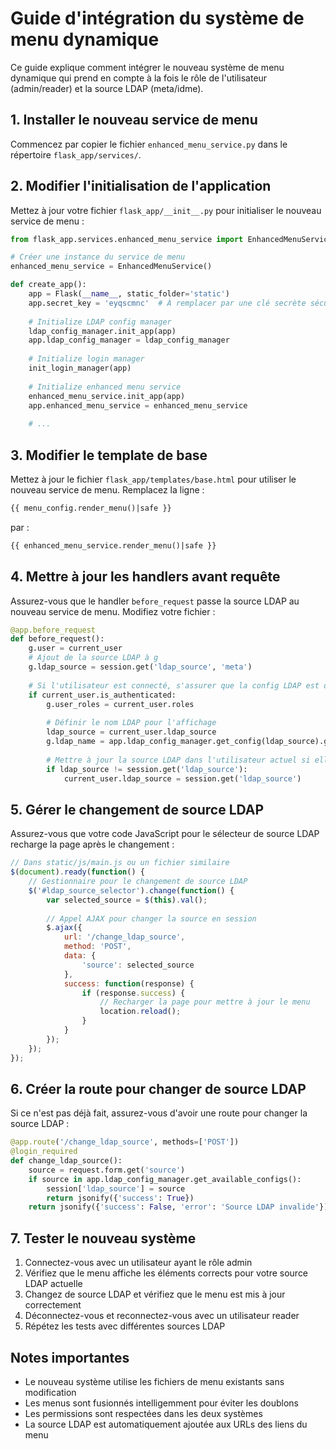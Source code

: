 # Guide d'intégration du système de menu dynamique

Ce guide explique comment intégrer le nouveau système de menu dynamique qui prend en compte à la fois le rôle de l'utilisateur (admin/reader) et la source LDAP (meta/idme).

## 1. Installer le nouveau service de menu

Commencez par copier le fichier `enhanced_menu_service.py` dans le répertoire `flask_app/services/`.

## 2. Modifier l'initialisation de l'application

Mettez à jour votre fichier `flask_app/__init__.py` pour initialiser le nouveau service de menu :

```python
from flask_app.services.enhanced_menu_service import EnhancedMenuService

# Créer une instance du service de menu
enhanced_menu_service = EnhancedMenuService()

def create_app():
    app = Flask(__name__, static_folder='static')
    app.secret_key = 'eyqscmnc'  # À remplacer par une clé secrète sécurisée en production
    
    # Initialize LDAP config manager
    ldap_config_manager.init_app(app)
    app.ldap_config_manager = ldap_config_manager
    
    # Initialize login manager
    init_login_manager(app)
    
    # Initialize enhanced menu service
    enhanced_menu_service.init_app(app)
    app.enhanced_menu_service = enhanced_menu_service
    
    # ...
```

## 3. Modifier le template de base

Mettez à jour le fichier `flask_app/templates/base.html` pour utiliser le nouveau service de menu. Remplacez la ligne :

```html
{{ menu_config.render_menu()|safe }}
```

par :

```html
{{ enhanced_menu_service.render_menu()|safe }}
```

## 4. Mettre à jour les handlers avant requête

Assurez-vous que le handler `before_request` passe la source LDAP au nouveau service de menu. Modifiez votre fichier :

```python
@app.before_request
def before_request():
    g.user = current_user
    # Ajout de la source LDAP à g
    g.ldap_source = session.get('ldap_source', 'meta')
    
    # Si l'utilisateur est connecté, s'assurer que la config LDAP est définie pour l'utilisateur actuel
    if current_user.is_authenticated:
        g.user_roles = current_user.roles
        
        # Définir le nom LDAP pour l'affichage
        ldap_source = current_user.ldap_source
        g.ldap_name = app.ldap_config_manager.get_config(ldap_source).get('LDAP_name', 'LDAP')
        
        # Mettre à jour la source LDAP dans l'utilisateur actuel si elle a changé
        if ldap_source != session.get('ldap_source'):
            current_user.ldap_source = session.get('ldap_source')
```

## 5. Gérer le changement de source LDAP

Assurez-vous que votre code JavaScript pour le sélecteur de source LDAP recharge la page après le changement :

```javascript
// Dans static/js/main.js ou un fichier similaire
$(document).ready(function() {
    // Gestionnaire pour le changement de source LDAP
    $('#ldap_source_selector').change(function() {
        var selected_source = $(this).val();
        
        // Appel AJAX pour changer la source en session
        $.ajax({
            url: '/change_ldap_source',
            method: 'POST',
            data: {
                'source': selected_source
            },
            success: function(response) {
                if (response.success) {
                    // Recharger la page pour mettre à jour le menu
                    location.reload();
                }
            }
        });
    });
});
```

## 6. Créer la route pour changer de source LDAP

Si ce n'est pas déjà fait, assurez-vous d'avoir une route pour changer la source LDAP :

```python
@app.route('/change_ldap_source', methods=['POST'])
@login_required
def change_ldap_source():
    source = request.form.get('source')
    if source in app.ldap_config_manager.get_available_configs():
        session['ldap_source'] = source
        return jsonify({'success': True})
    return jsonify({'success': False, 'error': 'Source LDAP invalide'})
```

## 7. Tester le nouveau système

1. Connectez-vous avec un utilisateur ayant le rôle admin
2. Vérifiez que le menu affiche les éléments corrects pour votre source LDAP actuelle
3. Changez de source LDAP et vérifiez que le menu est mis à jour correctement
4. Déconnectez-vous et reconnectez-vous avec un utilisateur reader
5. Répétez les tests avec différentes sources LDAP

## Notes importantes

- Le nouveau système utilise les fichiers de menu existants sans modification
- Les menus sont fusionnés intelligemment pour éviter les doublons
- Les permissions sont respectées dans les deux systèmes
- La source LDAP est automatiquement ajoutée aux URLs des liens du menu